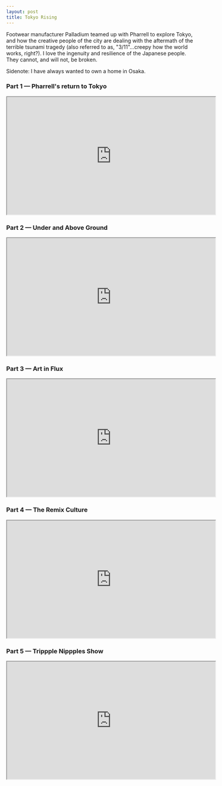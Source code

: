 ```yaml
---
layout: post
title: Tokyo Rising
---
```


Footwear manufacturer Palladium teamed up with Pharrell to explore Tokyo, and how the creative people of the city are dealing with the aftermath of the terrible tsunami tragedy (also referred to as, "3/11"...creepy how the world works, right?). I love the ingenuity and resilience of the Japanese people. They cannot, and will not, be broken.

Sidenote: I have always wanted to own a home in Osaka.

<h3>Part 1 &#8212; Pharrell's return to Tokyo</h3>
<div class="video-container">
<iframe width="560" height="316" src="http://www.youtube.com/embed/Rk2C257x6bk"></iframe>
</div>

<div class="clear"></div>

<h3>Part 2 &#8212; Under and Above Ground</h3>
<div class="video-container">
<iframe width="560" height="316" src="http://www.youtube.com/embed/oplrL0E7Ff8"></iframe>
</div>

<div class="clear"></div>

<h3>Part 3 &#8212; Art in Flux</h3>
<div class="video-container">
<iframe width="560" height="316" src="http://www.youtube.com/embed/zGJgA1TxMM4"></iframe>
</div>

<div class="clear"></div>

<h3>Part 4 &#8212; The Remix Culture</h3>
<div class="video-container">
<iframe width="560" height="316" src="http://www.youtube.com/embed/LC9gXwOaFKE"></iframe>
</div>

<div class="clear"></div>

<h3>Part 5 &#8212; Trippple Nippples Show</h3>
<div class="video-container">
<iframe width="560" height="316" src="http://www.youtube.com/embed/2jrBHwu_bN0"></iframe>
</div>